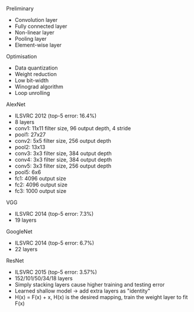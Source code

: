 Preliminary
- Convolution layer
- Fully connected layer
- Non-linear layer
- Pooling layer
- Element-wise layer

Optimisation
- Data quantization
- Weight reduction
- Low bit-width
- Winograd algorithm
- Loop unrolling

AlexNet
- ILSVRC 2012 (top-5 error: 16.4%)
- 8 layers
- conv1: 11x11 filter size, 96 output depth, 4 stride
- pool1: 27x27
- conv2: 5x5 filter size, 256 output depth
- pool2: 13x13
- conv3: 3x3 filter size, 384 output depth
- conv4: 3x3 filter size, 384 output depth
- conv5: 3x3 filter size, 256 output depth
- pool5: 6x6
- fc1: 4096 output size
- fc2: 4096 output size
- fc3: 1000 output size

VGG
- ILSVRC 2014 (top-5 error: 7.3%)
- 19 layers

GoogleNet
- ILSVRC 2014 (top-5 error: 6.7%)
- 22 layers

ResNet
- ILSVRC 2015 (top-5 error: 3.57%)
- 152/101/50/34/18 layers
- Simply stacking layers cause higher training and testing error
- Learned shallow model -> add extra layers as "identity"
- H(x) = F(x) + x, H(x) is the desired mapping, train the weight layer to fit F(x)
